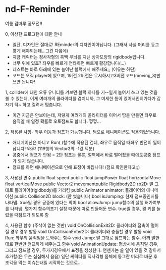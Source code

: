 # nd-F-Reminder
여름 갬마루 공모전!!

0, 이상한 프로그램에 대한 안내
- 일단, 디자인은 절대로! REminder의 디자인이아닙니다.
(그래서 사실 머리를 동그랗게 해야되는데...그건 다음에)
- 지금 캐릭터는 정사각형의 흑백 무늬를 지닌 상자모양의 rigidbody입니다.
- 너무 위에 있죠? 좌우를 빠르게 연타하면 빠르게 활강합니다(...)
- 테스트는 바로 아래에 있는 늘어난 블럭에서 해주세요;; (이유는 하단)
- 코드는 오직 player에 있으며, 1버전 2버전은 무시하시고3버전 코드(moving_3)만 쓰면 됩니다!

1, collider에 대한 오류
유니티를 켜보면 블럭 하나를 기--일게 늘여서 쓰고 있는 것을 볼 수 있는데,
이게 여러개의 콜라이더를 겹치니까, 그 미세한 틈이 있어서인지가다가 갑자기 턱~ 하고 걸려서 멈춥니다.
+ 이건 지금은 안보이는데, 저렇게 여려개의 콜라이더를 이어서 땅을 만들면
좌우로 움직일 때 일정 확률로 오토점프도 합니다. 헣헣...

2, 적용된 사항- 좌우 이동과 점프가 가능합니다. 덤으로 애니메이션도 적용되었습니다.
- 애니메이션은 아니고 Run( )함수에 적용된 건데, 좌우로 움직일 때좌우 반전이 일어납니다! 와우! (119행의 Vector2의 -1값 덕분)
- 공중에서 점프가 안됨 = 2단 점프는 물론, 절벽에서 바로 떨어졌을 때에도공중 점프가 되지 않습니다.
- 점프를 하면 에니메이션으로 인해 표정이 바뀝니다! (점프 확인한다고;;)

3, 사용된 변수
public float speed
public float jumpPower
float horizontalMove
float verticalMove
public Vector2 movementpublic Rigidbody2D rb2D: 말 그대로 플레이어(rigidbody)를 가리킴
public Animator animator: 플레이어의 에니메이션
public Collision2D block: (안 썼습니다)
bool isJumping: 현재 점프중인지를 나타냄. true일 경우 공중에 있다는 의미
bool allowJump: jump함수의 실행 허가여부를 나타냄. 몇가지 함수의초기 설정 때문에 따로 만들어둔 변수. 
                true일 경우, 윗 키를 눌렀을 때점프가 되도록 함

4, 사용된 함수 (주석이 없는 것만)
void OnCollisionExit2D: 콜라이더와 접촉이 떨어질 경우 경우 발동
void OnCollisionEnter2D: 콜라이더와 충돌할 경우 발동
void Run: 좌우의 움직임을 도와주는 함수
void Jump: 말 그대로 점프하는 함수. 아까 말한 대로 한번만 점프하게 해주는그 함수
void AnimationUpdate: 평상시에 움직일 경우, 그리고 점프할 경우, 두가지경우에서 표정을 생성한다. 
                      언젠가는 쓸 일이 있을 것 같아서 추가함(은 무슨 심심해서 읍읍)
일단 케릭터를 직사각형 몸체에 동그란 머리로 바꾼 후 조각을 먹는 이슈는내일 시작하는 것으로...

